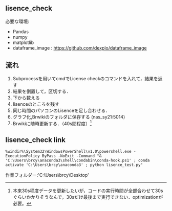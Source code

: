 ## lisence_check
必要な環境:
- Pandas
- numpy
- matplotlib
- dataframe_image : https://github.com/dexplo/dataframe_image

## 流れ

1. Subprocessを用いてcmdでLicense checkのコマンドを入れて，結果を返す
2. 結果を倒置して，区切する．
3. 下から数える
4. lisenceのところを残す
5. 同じ時間のパソコンのLisenceを足し合わせる．
6. グラフ化,Brwikiのフォルダに保存する (nas_sy21:5014)
7. Brwikiに随時更新する．（40s間程度）[^1]

## lisence_check link

`%windir%\System32\WindowsPowerShell\v1.0\powershell.exe -ExecutionPolicy ByPass -NoExit -Command "& 'C:\Users\brcy\anaconda3\shell\condabin\conda-hook.ps1' ; conda activate 'C:\Users\brcy\anaconda3' ; python lisence_test.py"`

作業フォルダー:'C:\Users\brcy\Desktop'

[^1]: 本来30s程度データを更新したいが，コードの実行時間が全部合わせて30sぐらいかかりそうなんで，30sだけ最後まで実行できない．optimizationが必要。
